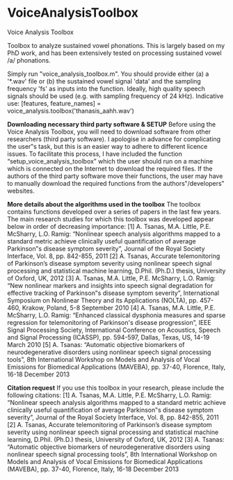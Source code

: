 # VoiceAnalysisToolbox
Voice Analysis Toolbox

Toolbox to analyze sustained vowel phonations. This is largely based on my PhD work, and has been extensively tested on processing sustained vowel /a/ phonations.

Simply run "voice_analysis_toolbox.m". You should provide either (a) a '*.wav' file or (b) the sustained vowel signal 'data' and the sampling frequency 'fs' as inputs into the function. Ideally, high quality speech signals should be used (e.g. with sampling frequency of 24 kHz). Indicative use:
[features, feature_names] = voice_analysis.toolbox('thanasis_aahh.wav')

**Downloading necessary third party software & SETUP**
Before using the Voice Analysis Toolbox, you will need to download software from other researchers (third party software). I apologise in advance for complicating the user‟s task, but this is an easier way to adhere to different licence issues. To facilitate this process, I have included the function “setup_voice_analysis_toolbox” which the user should run on a machine which is connected on the Internet to download the required files. If the authors of the third party software move their functions, the user may have to manually download the required functions from the authors‟/developers‟ websites.

**More details about the algorithms used in the toolbox**
The toolbox contains functions developed over a series of papers in the last few years. The main research studies for which this toolbox was developed appear below in order of decreasing importance:
[1] A. Tsanas, M.A. Little, P.E. McSharry, L.O. Ramig: “Nonlinear speech analysis algorithms mapped to a standard metric achieve clinically useful quantification of average Parkinson‟s disease symptom severity”, Journal of the Royal Society Interface, Vol. 8, pp. 842-855, 2011
[2] A. Tsanas, Accurate telemonitoring of Parkinson’s disease symptom severity using nonlinear speech signal processing and statistical machine learning, D.Phil. (Ph.D.) thesis, University of Oxford, UK, 2012
[3] A. Tsanas, M.A. Little, P.E. McSharry, L.O. Ramig: “New nonlinear markers and insights into speech signal degradation for effective tracking of Parkinson‟s disease symptom severity”, International Symposium on Nonlinear Theory and its Applications (NOLTA), pp. 457-460, Krakow, Poland, 5-8 September 2010
[4] A. Tsanas, M.A. Little, P.E. McSharry, L.O. Ramig: “Enhanced classical dysphonia measures and sparse regression for telemonitoring of Parkinson's disease progression”, IEEE Signal Processing Society, International Conference on Acoustics, Speech and Signal Processing (ICASSP), pp. 594-597, Dallas, Texas, US, 14-19 March 2010
[5] A. Tsanas: “Automatic objective biomarkers of neurodegenerative disorders using nonlinear speech signal processing tools”, 8th International Workshop on Models and Analysis of Vocal Emissions for Biomedical Applications (MAVEBA), pp. 37-40, Florence, Italy, 16-18 December 2013

**Citation request**
If you use this toolbox in your research, please include the following citations:
[1] A. Tsanas, M.A. Little, P.E. McSharry, L.O. Ramig: “Nonlinear speech analysis algorithms mapped to a standard metric achieve clinically useful quantification of average Parkinson‟s disease symptom severity”, Journal of the Royal Society Interface, Vol. 8, pp. 842-855, 2011
[2] A. Tsanas, Accurate telemonitoring of Parkinson’s disease symptom severity using nonlinear speech signal processing and statistical machine learning, D.Phil. (Ph.D.) thesis, University of Oxford, UK, 2012
[3] A. Tsanas: “Automatic objective biomarkers of neurodegenerative disorders using nonlinear speech signal processing tools”, 8th International Workshop on Models and Analysis of Vocal Emissions for Biomedical Applications (MAVEBA), pp. 37-40, Florence, Italy, 16-18 December 2013
